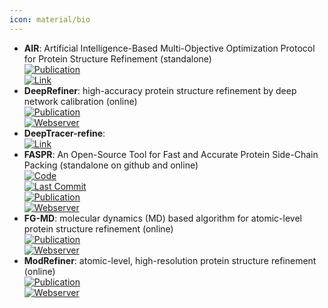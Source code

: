 ```yaml
---
icon: material/bio
---
```


- **AIR**: Artificial Intelligence-Based Multi-Objective Optimization Protocol for Protein Structure Refinement (standalone)  
	[![Publication](https://img.shields.io/badge/Publication-Citations:3-blue?style=for-the-badge&logo=bookstack)](https://doi.org/10.3390/ijms22094408)  
	[![Link](https://img.shields.io/badge/Link-online-brightgreen?style=for-the-badge&logo=cachet&logoColor=65FF8F)](http://www.csbio.sjtu.edu.cn/bioinf/AIR/)  
- **DeepRefiner**: high-accuracy protein structure refinement by deep network calibration (online)  
	[![Publication](https://img.shields.io/badge/Publication-Citations:18-blue?style=for-the-badge&logo=bookstack)](https://doi.org/10.1093/nar/gkab361)  
	[![Webserver](https://img.shields.io/badge/Webserver-offline-red?style=for-the-badge&logo=xamarin&logoColor=red)](http://watson.cse.eng.auburn.edu/DeepRefiner/)  
- **DeepTracer-refine**:   
	[![Link](https://img.shields.io/badge/Link-offline-red?style=for-the-badge&logo=xamarin&logoColor=red)](https://www.semanticscholar.org/paper/Protein-Structure-Refinement-via-DeepTracer-and-Chen-Zia/8eb8e41af63e2b406a253347d1dfcd2185ffba16)  
- **FASPR**: An Open-Source Tool for Fast and Accurate Protein Side-Chain Packing (standalone on github and online)  
	[![Code](https://img.shields.io/github/stars/tommyhuangthu/FASPR?style=for-the-badge&logo=github)](https://github.com/tommyhuangthu/FASPR)  
	[![Last Commit](https://img.shields.io/github/last-commit/tommyhuangthu/FASPR?style=for-the-badge&logo=github)](https://github.com/tommyhuangthu/FASPR)  
	[![Publication](https://img.shields.io/badge/Publication-Citations:63-blue?style=for-the-badge&logo=bookstack)](https://doi.org/10.1093/bioinformatics/btaa234)  
	[![Webserver](https://img.shields.io/badge/Webserver-online-brightgreen?style=for-the-badge&logo=cachet&logoColor=65FF8F)](https://zhanglab.ccmb.med.umich.edu/FASPR)  
- **FG-MD**: molecular dynamics (MD) based algorithm for atomic-level protein structure refinement (online)  
	[![Publication](https://img.shields.io/badge/Publication-Citations:283-blue?style=for-the-badge&logo=bookstack)](https://doi.org/10.1016/j.str.2011.09.022)  
	[![Webserver](https://img.shields.io/badge/Webserver-online-brightgreen?style=for-the-badge&logo=cachet&logoColor=65FF8F)](http://zhanglab.ccmb.med.umich.edu/FG-MD/)  
- **ModRefiner**: atomic-level, high-resolution protein structure refinement (online)  
	[![Publication](https://img.shields.io/badge/Publication-Citations:0-blue?style=for-the-badge&logo=bookstack)](https://doi.org/10.1016/j.bpj.2011.10.024)  
	[![Webserver](https://img.shields.io/badge/Webserver-online-brightgreen?style=for-the-badge&logo=cachet&logoColor=65FF8F)](http://zhanglab.ccmb.med.umich.edu/ModRefiner/)  
